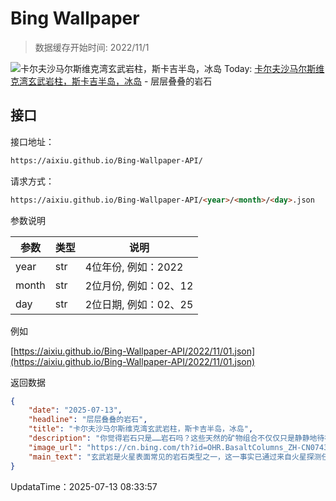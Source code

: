 # Bing Wallpaper

> 数据缓存开始时间: 2022/11/1

![卡尔夫沙马尔斯维克湾玄武岩柱，斯卡吉半岛，冰岛](https://cn.bing.com/th?id=OHR.BasaltColumns_ZH-CN0743036217_1920x1080.webp)
Today: [卡尔夫沙马尔斯维克湾玄武岩柱，斯卡吉半岛，冰岛](https://cn.bing.com/th?id=OHR.BasaltColumns_ZH-CN0743036217_1920x1080.webp) - 层层叠叠的岩石

## 接口

接口地址：

```html
https://aixiu.github.io/Bing-Wallpaper-API/
```

请求方式：

```html
https://aixiu.github.io/Bing-Wallpaper-API/<year>/<month>/<day>.json
```

参数说明

| 参数 | 类型 | 说明 |
| - | - | - |
| year | str | 4位年份, 例如：2022 |
| month | str | 2位月份, 例如：02、12 |
| day | str | 2位日期, 例如：02、25 |

例如

[https://aixiu.github.io/Bing-Wallpaper-API/2022/11/01.json](https://aixiu.github.io/Bing-Wallpaper-API/2022/11/01.json)

返回数据

```json
{
    "date": "2025-07-13",
    "headline": "层层叠叠的岩石",
    "title": "卡尔夫沙马尔斯维克湾玄武岩柱，斯卡吉半岛，冰岛",
    "description": "你觉得岩石只是……岩石吗？这些天然的矿物组合不仅仅只是静静地待在原地，它们是地球地壳的基本组成单位，从石器时代的工具到为现代文明提供动力的矿物，岩石在人类发展史中发挥了重要作用。国际岩石日的设立，正是为了庆祝岩石在自然界及人类社会中的深远影响，激发公众对地质科学的兴趣，并鼓励人们欣赏岩石所展现的自然之美与多样性。",
    "image_url": "https://cn.bing.com/th?id=OHR.BasaltColumns_ZH-CN0743036217_1920x1080.webp",
    "main_text": "玄武岩是火星表面常见的岩石类型之一，这一事实已通过来自火星探测任务的数据与陨石分析得到了证实。"
}
```

UpdataTime：2025-07-13 08:33:57
